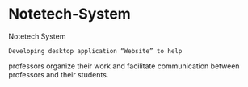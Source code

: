 # Notetech-System
Notetech System

 	Developing desktop application “Website” to help 
  professors organize their work and facilitate communication between professors and their students. 
 
